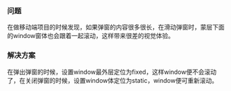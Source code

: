### 问题
在做移动端项目的时候发现，如果弹窗的内容很多很长，在滑动弹窗时，蒙层下面的window窗体也会跟着一起滚动，这样带来很差的视觉体验。

### 解决方案
在弹出弹窗的时候，设置window最外层定位为fixed，这样window便不会滚动了，在关闭弹窗的时候，设置window体定位为static，window便可重新滚动。
